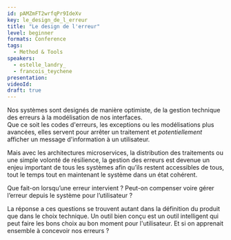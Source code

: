 ```yaml
---
id: pAMZmFT2wrfqPr9IdeXv
key: le_design_de_l_erreur
title: "Le design de l'erreur"
level: beginner
formats: Conference 
tags:
  - Method & Tools
speakers:
  - estelle_landry_
  - francois_teychene
presentation:
videoId:
draft: true
---
```

Nos systèmes sont designés de manière optimiste, de la gestion technique des erreurs à la modélisation de nos interfaces.  
Que ce soit les codes d'erreurs, les exceptions ou les modélisations plus avancées, elles servent pour arrêter un traitement et _potentiellement_ afficher un message d'information à un utilisateur.

Mais avec les architectures microservices, la distribution des traitements ou une simple volonté de résilience, la gestion des erreurs est devenue un enjeu important de tous les systèmes afin qu’ils restent accessibles de tous, tout le temps tout en maintenant le système dans un état cohérent.

Que fait-on lorsqu’une erreur intervient ? Peut-on compenser voire gérer l’erreur depuis le système pour l’utilisateur ?

La réponse a ces questions se trouvent autant dans la définition du produit que dans le choix technique.
Un outil bien conçu est un outil intelligent qui peut faire les bons choix au bon moment pour l'utilisateur. Et si on apprenait ensemble à concevoir nos erreurs ?
